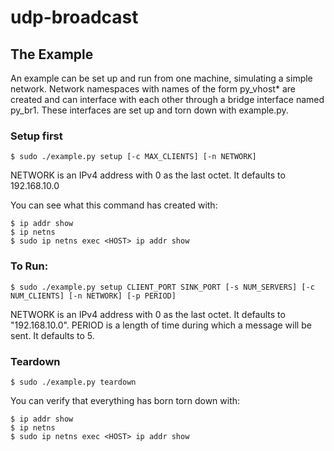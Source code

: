# udp-broadcast

## The Example

An example can be set up and run from one machine, simulating a simple network. Network namespaces with names of the form py_vhost\* are created and can interface with each other through a bridge interface named py_br1. These interfaces are set up and torn down with example.py.

### Setup first

```
$ sudo ./example.py setup [-c MAX_CLIENTS] [-n NETWORK]
```

NETWORK is an IPv4 address with 0 as the last octet. It defaults to 192.168.10.0

You can see what this command has created with:
```
$ ip addr show
$ ip netns
$ sudo ip netns exec <HOST> ip addr show
```

### To Run:

```
$ sudo ./example.py setup CLIENT_PORT SINK_PORT [-s NUM_SERVERS] [-c NUM_CLIENTS] [-n NETWORK] [-p PERIOD]
```

NETWORK is an IPv4 address with 0 as the last octet. It defaults to "192.168.10.0".
PERIOD is a length of time during which a message will be sent. It defaults to 5.

### Teardown

```
$ sudo ./example.py teardown
```

You can verify that everything has born torn down with:
```
$ ip addr show
$ ip netns
$ sudo ip netns exec <HOST> ip addr show
```


